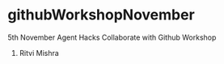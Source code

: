 # githubWorkshopNovember
5th November Agent Hacks Collaborate with Github Workshop

1. Ritvi Mishra

